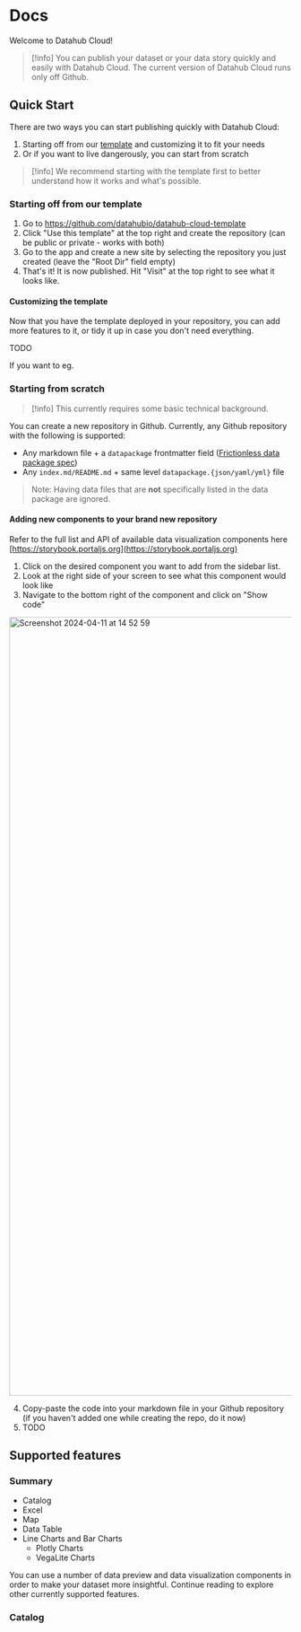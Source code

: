 # Docs 

Welcome to Datahub Cloud! 

> [!info] You can publish your dataset or your data story quickly and easily with Datahub Cloud. 
> The current version of Datahub Cloud runs only off Github. 

## Quick Start

There are two ways you can start publishing quickly with Datahub Cloud:

1. Starting off from our [template](https://github.com/datahubio/datahub-cloud-template) and customizing it to fit your needs
2. Or if you want to live dangerously, you can start from scratch

> [!info] We recommend starting with the template first to better understand how it works and what's possible.

### Starting off from our template

1. Go to https://github.com/datahubio/datahub-cloud-template
2. Click "Use this template" at the top right and create the repository (can be public or private - works with both)
3. Go to the app and create a new site by selecting the repository you just created (leave the "Root Dir" field empty)
5. That's it! It is now published. Hit "Visit" at the top right to see what it looks like.

#### Customizing the template

Now that you have the template deployed in your repository, you can add more features to it, or tidy it up in case you don't need everything.

TODO

If you want to eg. 



### Starting from scratch 

> [!info] This currently requires some basic technical background.

You can create a new repository in Github. Currently, any Github repository with the following is supported:
- Any markdown file + a `datapackage` frontmatter field ([Frictionless data package spec](https://specs.frictionlessdata.io/data-package/#language))
- Any `index.md/README.md` + same level `datapackage.{json/yaml/yml}` file

> Note: Having data files that are **not** specifically listed in the data package are ignored.

#### Adding new components to your brand new repository

Refer to the full list and API of available data visualization components here [https://storybook.portaljs.org](https://storybook.portaljs.org)

1. Click on the desired component you want to add from the sidebar list.
2. Look at the right side of your screen to see what this component would look like
3. Navigate to the bottom right of the component and click on "Show code"

<img width="1388" alt="Screenshot 2024-04-11 at 14 52 59" src="https://github.com/datahubio/datahub-cloud-template/assets/45828069/67de61a9-3479-4881-8457-cb5742f7842e">

4. Copy-paste the code into your markdown file in your Github repository (if you haven't added one while creating the repo, do it now)
5. TODO


## Supported features 

### Summary
- Catalog
- Excel
- Map
- Data Table
- Line Charts and Bar Charts
  - Plotly Charts
  - VegaLite Charts

You can use a number of data preview and data visualization components in order to make your dataset more insightful. Continue reading to explore other currently supported features.

### Catalog 

